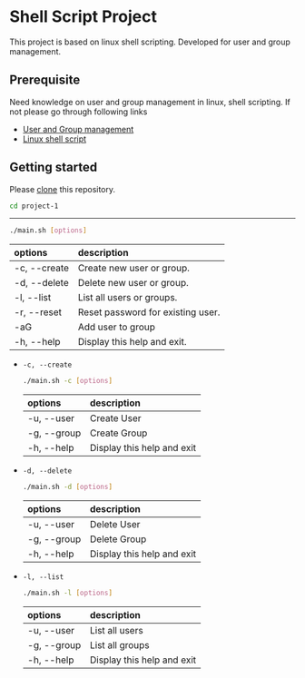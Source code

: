 # Shell Script Project

This project is based on linux shell scripting. Developed for user and group management.

## Prerequisite

Need knowledge on user and group management in linux, shell scripting. If not please go through following links

- [User and Group management](https://hashnode.com/post/clsg68jyi000109jp5tvxh916)
- [Linux shell script](https://hashnode.com/post/clspwola1000108jl9p346wpj)

## Getting started

Please [clone](../README.md#getting-started) this repository.

```bash
cd project-1
```

---

```bash
./main.sh [options]
```

| options      | description                       |
| :----------- | :-------------------------------- |
| -c, --create | Create new user or group.         |
| -d, --delete | Delete new user or group.         |
| -l, --list   | List all users or groups.         |
| -r, --reset  | Reset password for existing user. |
| -aG          | Add user to group                 |
| -h, --help   | Display this help and exit.       |

- `-c, --create`

  ```bash
  ./main.sh -c [options]
  ```

  | options     | description                |
  | :---------- | :------------------------- |
  | -u, --user  | Create User                |
  | -g, --group | Create Group               |
  | -h, --help  | Display this help and exit |

- `-d, --delete`

  ```bash
  ./main.sh -d [options]
  ```

  | options     | description                |
  | :---------- | :------------------------- |
  | -u, --user  | Delete User                |
  | -g, --group | Delete Group               |
  | -h, --help  | Display this help and exit |

- `-l, --list`

   ```bash
  ./main.sh -l [options]
  ```

  | options     | description                |
  | :---------- | :------------------------- |
  | -u, --user  | List all users             |
  | -g, --group | List all groups            |
  | -h, --help  | Display this help and exit |
